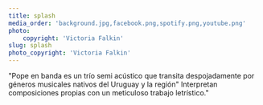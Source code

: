 ```yaml
---
title: splash
media_order: 'background.jpg,facebook.png,spotify.png,youtube.png'
photo:
    copyright: 'Victoria Falkin'
slug: splash
photo_copyright: 'Victoria Falkin'
---
```


"Pope en banda es un trío semi acústico que transita despojadamente por géneros musicales nativos del Uruguay y la región" Interpretan composiciones propias con un meticuloso trabajo letrístico."